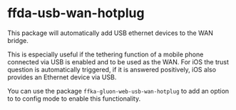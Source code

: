 # ffda-usb-wan-hotplug

This package will automatically add USB ethernet devices to the WAN bridge.

This is especially useful if the tethering function of a mobile phone 
connected via USB is enabled and to be used as the WAN. For iOS the trust 
question is automatically triggered, if it is answered positively, iOS also 
provides an Ethernet device via USB.

You can use the package `ffka-gluon-web-usb-wan-hotplug` to add an option to
to config mode to enable this functionality.
